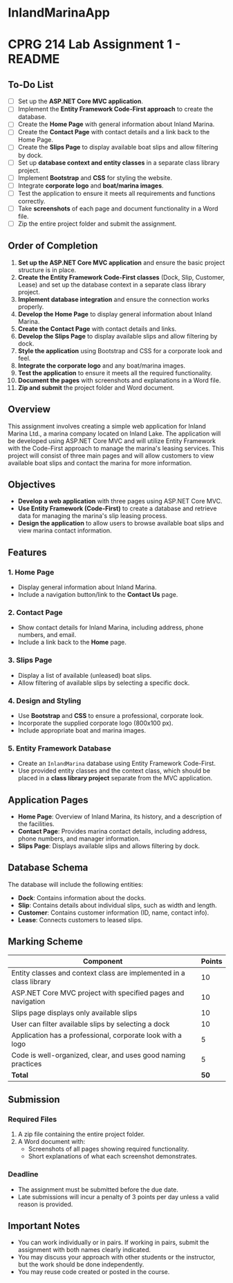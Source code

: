 # InlandMarinaApp

# CPRG 214 Lab Assignment 1 - README

## To-Do List

- [ ] Set up the **ASP.NET Core MVC application**.
- [ ] Implement the **Entity Framework Code-First approach** to create the database.
- [ ] Create the **Home Page** with general information about Inland Marina.
- [ ] Create the **Contact Page** with contact details and a link back to the Home Page.
- [ ] Create the **Slips Page** to display available boat slips and allow filtering by dock.
- [ ] Set up **database context and entity classes** in a separate class library project.
- [ ] Implement **Bootstrap** and **CSS** for styling the website.
- [ ] Integrate **corporate logo** and **boat/marina images**.
- [ ] Test the application to ensure it meets all requirements and functions correctly.
- [ ] Take **screenshots** of each page and document functionality in a Word file.
- [ ] Zip the entire project folder and submit the assignment.

## Order of Completion

1. **Set up the ASP.NET Core MVC application** and ensure the basic project structure is in place.
2. **Create the Entity Framework Code-First classes** (Dock, Slip, Customer, Lease) and set up the database context in a separate class library project.
3. **Implement database integration** and ensure the connection works properly.
4. **Develop the Home Page** to display general information about Inland Marina.
5. **Create the Contact Page** with contact details and links.
6. **Develop the Slips Page** to display available slips and allow filtering by dock.
7. **Style the application** using Bootstrap and CSS for a corporate look and feel.
8. **Integrate the corporate logo** and any boat/marina images.
9. **Test the application** to ensure it meets all the required functionality.
10. **Document the pages** with screenshots and explanations in a Word file.
11. **Zip and submit** the project folder and Word document.

## Overview

This assignment involves creating a simple web application for Inland Marina Ltd., a marina company located on Inland Lake. The application will be developed using ASP.NET Core MVC and will utilize Entity Framework with the Code-First approach to manage the marina's leasing services. This project will consist of three main pages and will allow customers to view available boat slips and contact the marina for more information.

## Objectives

- **Develop a web application** with three pages using ASP.NET Core MVC.
- **Use Entity Framework (Code-First)** to create a database and retrieve data for managing the marina's slip leasing process.
- **Design the application** to allow users to browse available boat slips and view marina contact information.

## Features

### 1. **Home Page**
   - Display general information about Inland Marina.
   - Include a navigation button/link to the **Contact Us** page.

### 2. **Contact Page**
   - Show contact details for Inland Marina, including address, phone numbers, and email.
   - Include a link back to the **Home** page.

### 3. **Slips Page**
   - Display a list of available (unleased) boat slips.
   - Allow filtering of available slips by selecting a specific dock.

### 4. **Design and Styling**
   - Use **Bootstrap** and **CSS** to ensure a professional, corporate look.
   - Incorporate the supplied corporate logo (800x100 px).
   - Include appropriate boat and marina images.

### 5. **Entity Framework Database**
   - Create an `InlandMarina` database using Entity Framework Code-First.
   - Use provided entity classes and the context class, which should be placed in a **class library project** separate from the MVC application.

## Application Pages

- **Home Page**: Overview of Inland Marina, its history, and a description of the facilities.
- **Contact Page**: Provides marina contact details, including address, phone numbers, and manager information.
- **Slips Page**: Displays available slips and allows filtering by dock.

## Database Schema

The database will include the following entities:

- **Dock**: Contains information about the docks.
- **Slip**: Contains details about individual slips, such as width and length.
- **Customer**: Contains customer information (ID, name, contact info).
- **Lease**: Connects customers to leased slips.

## Marking Scheme

| Component                                                              | Points |
|------------------------------------------------------------------------|--------|
| Entity classes and context class are implemented in a class library    | 10     |
| ASP.NET Core MVC project with specified pages and navigation           | 10     |
| Slips page displays only available slips                               | 10     |
| User can filter available slips by selecting a dock                    | 10     |
| Application has a professional, corporate look with a logo             | 5      |
| Code is well-organized, clear, and uses good naming practices         | 5      |
| **Total**                                                              | **50** |

## Submission

### Required Files

1. A zip file containing the entire project folder.
2. A Word document with:
   - Screenshots of all pages showing required functionality.
   - Short explanations of what each screenshot demonstrates.

### Deadline

- The assignment must be submitted before the due date.
- Late submissions will incur a penalty of 3 points per day unless a valid reason is provided.

## Important Notes

- You can work individually or in pairs. If working in pairs, submit the assignment with both names clearly indicated.
- You may discuss your approach with other students or the instructor, but the work should be done independently.
- You may reuse code created or posted in the course.


